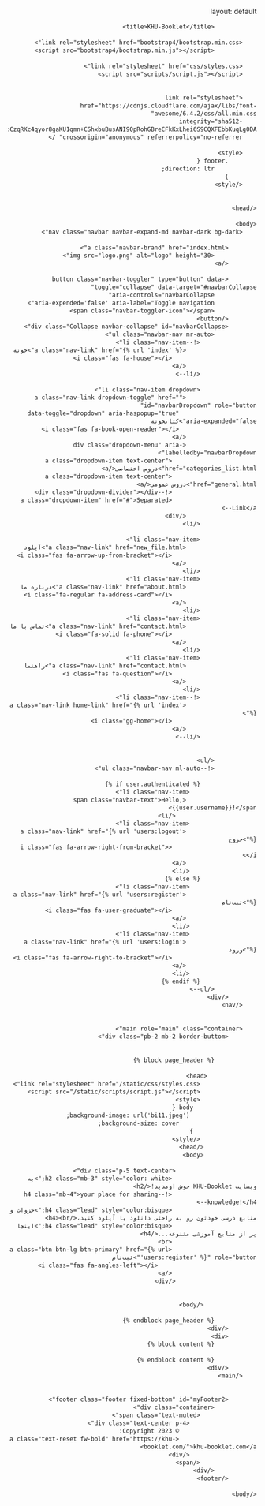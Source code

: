 layout: default
<!DOCTYPE html>
<html lang='fa' dir="rtl">
	<head>
		<meta charset="utf-8">
		<meta name="viewport" content="width=device-width,initial-scale=1.0, shrink_to_fit=no">

                <title>KHU-Booklet</title>
		
		<link rel="stylesheet" href="bootstrap4/bootstrap.min.css">
                <script src="bootstrap4/bootstrap.min.js"></script>
		
		<link rel="stylesheet" href="css/styles.css">
		<script src="scripts/script.js"></script>
		

		<link rel="stylesheet" href="https://cdnjs.cloudflare.com/ajax/libs/font-awesome/6.4.2/css/all.min.css" 
		integrity="sha512-z3gLpd7yknf1YoNbCzqRKc4qyor8gaKU1qmn+CShxbuBusANI9QpRohGBreCFkKxLhei6S9CQXFEbbKuqLg0DA==" 
		crossorigin="anonymous" referrerpolicy="no-referrer" />

		<style>
			.footer {
				direction: ltr;
			}
		</style>


	</head>

	<body>
		<nav class="navbar navbar-expand-md navbar-dark bg-dark">
			
			<a class="navbar-brand" href="index.html">
				<img src="logo.png" alt="logo" height="30">
			</a>
			
			<button class="navbar-toggler" type="button" data-toggle="collapse" data-target="#navbarCollapse"
				aria-controls="navbarCollapse"
				aria-expended='false' aria-label="Toggle navigation">
				<span class="navbar-toggler-icon"></span>
			</button>
			<div class="Collapse navbar-collapse" id="navbarCollapse">
				<ul class="navbar-nav mr-auto">
					<!--li class="nav-item">
						<a class="nav-link" href="{% url 'index' %}">خونه
							<i class="fas fa-house"></i>
						</a>
					</li-->

					<li class="nav-item dropdown">
						<a class="nav-link dropdown-toggle" href="" id="navbarDropdown" role="button"
						  data-toggle="dropdown" aria-haspopup="true" aria-expanded="false">کتابخونه
						  <i class="fas fa-book-open-reader"></i>
						</a>
						<div class="dropdown-menu" aria-labelledby="navbarDropdown">
							<a class="dropdown-item text-center" href="categories_list.html">دروس اختصاصی</a>
							<a class="dropdown-item text-center" href="general.html">دروس عمومی</a>
							<!--div class="dropdown-divider"></div>
							<a class="dropdown-item" href="#">Separated Link</a-->
						</div>
					</li>

					<li class="nav-item">
						<a class="nav-link" href="new_file.html">آپلود
							<i class="fas fa-arrow-up-from-bracket"></i>
						</a>
					</li>
					<li class="nav-item">
						<a class="nav-link" href="about.html">درباره ما
							<i class="fa-regular fa-address-card"></i>
						</a>
					</li>
					<li class="nav-item">
						<a class="nav-link" href="contact.html">تماس با ما
							<i class="fa-solid fa-phone"></i>
						</a>
					</li>
					<li class="nav-item">
						<a class="nav-link" href="contact.html">راهنما
							<i class="fas fa-question"></i>
						</a>
					</li>
					<!--li class="nav-item">
						<a class="nav-link home-link" href="{% url 'index' %}">
							<i class="gg-home"></i>
						</a>
					</li-->


				</ul>
				<!--ul class="navbar-nav ml-auto">
					
					{% if user.authenticated %}
					   <li class="nav-item">
						<span class="navbar-text">Hello, {{user.username}}!</span>
				           </li> 
					   <li class="nav-item">
						<a class="nav-link" href="{% url 'users:logout' %}">خروج
							<i class="fas fa-arrow-right-from-bracket"></i>
						</a>
					   </li>
					{% else %}
					   <li class="nav-item">
						<a class="nav-link" href="{% url 'users:register' %}">ثبت‌نام
							<i class="fas fa-user-graduate"></i>
						</a>
					   </li>
					   <li class="nav-item">
						<a class="nav-link" href="{% url 'users:login' %}">ورود
							<i class="fas fa-arrow-right-to-bracket"></i>
						</a>
					   </li>
					{% endif %}      
				</ul-->
			</div>
		</nav>


		<main role="main" class="container">
			<div class="pb-2 mb-2 border-buttom">


				{% block page_header %}

				  <head>
					<link rel="stylesheet" href="/static/css/styles.css">
					<script src="/static/scripts/script.js"></script>	
					<style>
					  body {
					   background-image: url('bi11.jpeg'); 
						  background-size: cover;
					  }
					</style>
				   </head>
				   <body>
			   
						   <div class="p-5 text-center">
							<h2 class="mb-3" style="color: white;">به وبسایت KHU-Booklet خوش اومدید!</h2>
							<!--h4 class="mb-4">your place for sharing knowledge!</h4-->
							<h4 class="lead" style="color:bisque;">جزوات و منابع درسی خودتون رو به راحتی دانلود یا آپلود کنید،</h4><br>
							<h4 class="lead" style="color:bisque;">اینجا پر از منابع آموزشی متنوعه...</h4>
							<br>
							<a class="btn btn-lg btn-primary" href="{% url 'users:register' %}" role="button">ثبت‌نام
								<i class="fas fa-angles-left"></i>
							</a>
						   </div>
			   
					   
				   </body>

				{% endblock page_header %}
			</div>
			<div>
				{% block content %}
	
				{% endblock content %}
			</div>
		</main>


			<footer class="footer fixed-bottom" id="myFooter2">
		        <div class="container">
			        <span class="text-muted">
				       <div class="text-center p-4">
					      © 2023 Copyright:
					      <a class="text-reset fw-bold" href="https://khu-booklet.com/">khu-booklet.com</a>
				       </div>
			        </span>
		        </div>
	        </footer>
	
	</body>

</html>
